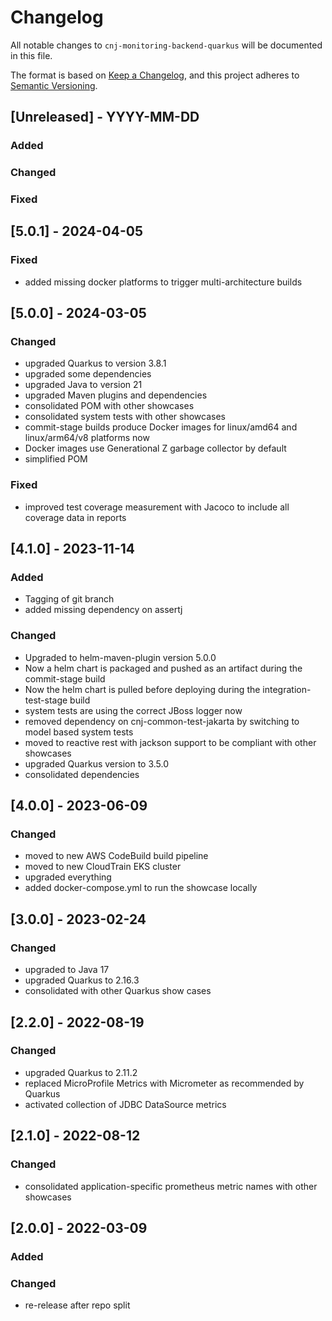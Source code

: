 # Changelog

All notable changes to `cnj-monitoring-backend-quarkus` will be documented in this file.

The format is based on [Keep a Changelog](https://keepachangelog.com/en/1.0.0/),
and this project adheres to [Semantic Versioning](https://semver.org/spec/v2.0.0.html).

## [Unreleased] - YYYY-MM-DD
### Added
### Changed
### Fixed

## [5.0.1] - 2024-04-05
### Fixed
- added missing docker platforms to trigger multi-architecture builds

## [5.0.0] - 2024-03-05
### Changed
- upgraded Quarkus to version 3.8.1
- upgraded some dependencies
- upgraded Java to version 21
- upgraded Maven plugins and dependencies
- consolidated POM with other showcases
- consolidated system tests with other showcases
- commit-stage builds produce Docker images for linux/amd64 and linux/arm64/v8 platforms now
- Docker images use Generational Z garbage collector by default
- simplified POM
### Fixed
- improved test coverage measurement with Jacoco to include all coverage data in reports

## [4.1.0] - 2023-11-14
### Added
- Tagging of git branch
- added missing dependency on assertj
### Changed
- Upgraded to helm-maven-plugin version 5.0.0
- Now a helm chart is packaged and pushed as an artifact during the commit-stage build
- Now the helm chart is pulled before deploying during the integration-test-stage build
- system tests are using the correct JBoss logger now
- removed dependency on cnj-common-test-jakarta by switching to model based system tests
- moved to reactive rest with jackson support to be compliant with other showcases
- upgraded Quarkus version to 3.5.0
- consolidated dependencies

## [4.0.0] - 2023-06-09
### Changed
- moved to new AWS CodeBuild build pipeline
- moved to new CloudTrain EKS cluster
- upgraded everything
- added docker-compose.yml to run the showcase locally

## [3.0.0] - 2023-02-24
### Changed
- upgraded to Java 17
- upgraded Quarkus to 2.16.3
- consolidated with other Quarkus show cases

## [2.2.0] - 2022-08-19
### Changed
- upgraded Quarkus to 2.11.2 
- replaced MicroProfile Metrics with Micrometer as recommended by Quarkus
- activated collection of JDBC DataSource metrics

## [2.1.0] - 2022-08-12
### Changed
- consolidated application-specific prometheus metric names with other showcases

## [2.0.0] - 2022-03-09
### Added
### Changed
- re-release after repo split
